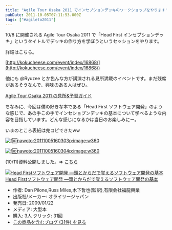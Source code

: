 ```yaml
---
title: "Agile Tour Osaka 2011 でインセプションデッキのワークショップをやります"
pubDate: 2011-10-05T07:11:53.000Z
tags: ["#agileto2011"]
---
```


10/8 に開催される Agile Tour Osaka 2011 で「Head First インセプションデッキ」というタイトルでデッキの作り方を学ぼうというセッションをやります。

詳細はこちら。

[http://kokucheese.com/event/index/16868/](http://kokucheese.com/event/index/16868/)

他にも @Ryuzee とか色んな方が講演される見所満載のイベントです。まだ残席があるそうなんで、興味のある人はぜひ。

[Agile Tour Osaka 2011 の見所&amp;予習ガイド](http://pub.ne.jp/Under_the_Bridge/?entry_id=3884773)

ちなみに、今回は僕の好きな本である「Head First ソフトウェア開発」のような感じで、あの手この手でインセショプンデッキの基本について学べるような内容を目指しています。どんな感じになるかは当日のお楽しみにー。

いまのところ表紙は完コピできたww

[![f:id:nawoto:20111005160303p:image:w360](https://cdn-ak.f.st-hatena.com/images/fotolife/n/nawoto/20111005/20111005160303.png)](http://f.hatena.ne.jp/nawoto/20111005160303)

[![f:id:nawoto:20111005160304p:image:w360](https://cdn-ak.f.st-hatena.com/images/fotolife/n/nawoto/20111005/20111005160304.png)](http://f.hatena.ne.jp/nawoto/20111005160304)

(10/11)資料公開しました。=> [こちら](http://d.hatena.ne.jp/nawoto/20111011/1318303619)

[![Head Firstソフトウェア開発 ―頭とからだで覚えるソフトウェア開発の基本](https://images-fe.ssl-images-amazon.com/images/I/51YxaQry0KL._SL160_.jpg)](http://www.amazon.co.jp/exec/obidos/ASIN/487311392X/nawoto07-22/)[Head Firstソフトウェア開発 ―頭とからだで覚えるソフトウェア開発の基本](http://www.amazon.co.jp/exec/obidos/ASIN/487311392X/nawoto07-22/)

- 作者: Dan Pilone,Russ Miles,木下哲也(監訳),有限会社福龍興業
- 出版社/メーカー: オライリージャパン
- 発売日: 2009/01/22
- メディア: 大型本
- 購入: 3人 クリック: 31回
- [この商品を含むブログ (31件) を見る](http://d.hatena.ne.jp/asin/487311392X/nawoto07-22)